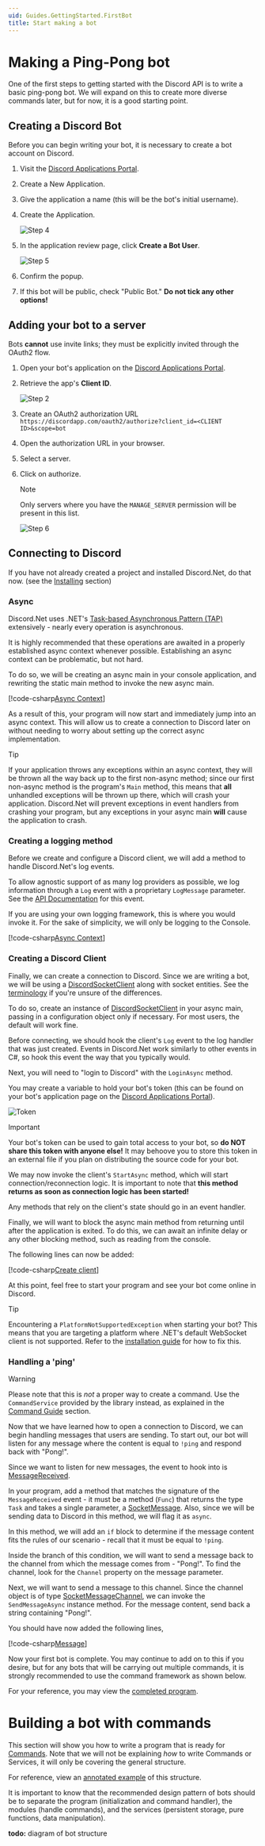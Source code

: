 ```yaml
---
uid: Guides.GettingStarted.FirstBot
title: Start making a bot
---
```


# Making a Ping-Pong bot

One of the first steps to getting started with the Discord API is to
write a basic ping-pong bot. We will expand on this to create more
diverse commands later, but for now, it is a good starting point.

## Creating a Discord Bot

Before you can begin writing your bot, it is necessary to create a bot
account on Discord.

1. Visit the [Discord Applications Portal].
2. Create a New Application.
3. Give the application a name (this will be the bot's initial username).
4. Create the Application.

    ![Step 4](images/intro-create-app.png)

5. In the application review page, click **Create a Bot User**.

    ![Step 5](images/intro-create-bot.png)

6. Confirm the popup.
7. If this bot will be public, check "Public Bot." **Do not tick any
    other options!**

[Discord Applications Portal]: https://discordapp.com/developers/applications/me

## Adding your bot to a server

Bots **cannot** use invite links; they must be explicitly invited
through the OAuth2 flow.

1. Open your bot's application on the [Discord Applications Portal].
2. Retrieve the app's **Client ID**.

    ![Step 2](images/intro-client-id.png)

3. Create an OAuth2 authorization URL
`https://discordapp.com/oauth2/authorize?client_id=<CLIENT ID>&scope=bot`
4. Open the authorization URL in your browser.
5. Select a server.
6. Click on authorize.

    > [!NOTE]
    > Only servers where you have the `MANAGE_SERVER` permission will be
    > present in this list.

    ![Step 6](images/intro-add-bot.png)

## Connecting to Discord

If you have not already created a project and installed Discord.Net,
do that now. (see the [Installing](xref:Guides.GettingStarted.Installation) section)

### Async

Discord.Net uses .NET's [Task-based Asynchronous Pattern (TAP)]
extensively - nearly every operation is asynchronous.

It is highly recommended that these operations are awaited in a
properly established async context whenever possible. Establishing an
async context can be problematic, but not hard.

To do so, we will be creating an async main in your console
application, and rewriting the static main method to invoke the new
async main.

[!code-csharp[Async Context](samples/intro/async-context.cs)]

As a result of this, your program will now start and immediately
jump into an async context. This will allow us to create a connection
to Discord later on without needing to worry about setting up the
correct async implementation.

>[!TIP]
If your application throws any exceptions within an async context,
they will be thrown all the way back up to the first non-async method;
since our first non-async method is the program's `Main` method, this
means that **all** unhandled exceptions will be thrown up there, which
will crash your application. Discord.Net will prevent exceptions in
event handlers from crashing your program, but any exceptions in your
async main **will** cause the application to crash.

[Task-based Asynchronous Pattern (TAP)]: https://docs.microsoft.com/en-us/dotnet/articles/csharp/async

### Creating a logging method

Before we create and configure a Discord client, we will add a method
to handle Discord.Net's log events.

To allow agnostic support of as many log providers as possible, we
log information through a `Log` event with a proprietary `LogMessage`
parameter. See the [API Documentation] for this event.

If you are using your own logging framework, this is where you would
invoke it. For the sake of simplicity, we will only be logging to
the Console.

[!code-csharp[Async Context](samples/intro/logging.cs)]

[API Documentation]: xref:Discord.Rest.BaseDiscordClient.Log

### Creating a Discord Client

Finally, we can create a connection to Discord. Since we are writing
a bot, we will be using a [DiscordSocketClient] along with socket
entities. See the [terminology](xref:Guides.GettingStarted.Terminology) if you're unsure of
the differences.

To do so, create an instance of [DiscordSocketClient] in your async
main, passing in a configuration object only if necessary. For most
users, the default will work fine.

Before connecting, we should hook the client's `Log` event to the
log handler that was just created. Events in Discord.Net work
similarly to other events in C#, so hook this event the way that
you typically would.

Next, you will need to "login to Discord" with the `LoginAsync`
method.

You may create a variable to hold your bot's token (this can be found
on your bot's application page on the [Discord Applications Portal]).

![Token](images/intro-token.png)

> [!IMPORTANT]
> Your bot's token can be used to gain total access to your bot, so
> **do __NOT__ share this token with anyone else!** It may behoove you
> to store this token in an external file if you plan on distributing
> the source code for your bot.

We may now invoke the client's `StartAsync` method, which will
start connection/reconnection logic. It is important to note that
**this method returns as soon as connection logic has been started!**

Any methods that rely on the client's state should go in an event
handler.

Finally, we will want to block the async main method from returning
until after the application is exited. To do this, we can await an
infinite delay or any other blocking method, such as reading from
the console.

The following lines can now be added:

[!code-csharp[Create client](samples/intro/client.cs)]

At this point, feel free to start your program and see your bot come
online in Discord.

> [!TIP]
> Encountering a `PlatformNotSupportedException` when starting your bot?
> This means that you are targeting a platform where .NET's default
> WebSocket client is not supported. Refer to the [installation guide]
> for how to fix this.

[DiscordSocketClient]: xref:Discord.WebSocket.DiscordSocketClient
[installation guide]: xref:Guides.GettingStarted.Installation#installing-on-net-standard-11

### Handling a 'ping'

> [!WARNING]
> Please note that this is *not* a proper way to create a command.
> Use the `CommandService` provided by the library instead, as explained
> in the [Command Guide] section.

Now that we have learned how to open a connection to Discord, we can
begin handling messages that users are sending. To start out, our bot
will listen for any message where the content is equal to `!ping` and
respond back with "Pong!".

Since we want to listen for new messages, the event to hook into
is [MessageReceived].

In your program, add a method that matches the signature of the
`MessageReceived` event - it must be a method (`Func`) that returns 
the type `Task` and takes a single parameter, a [SocketMessage]. Also,
since we will be sending data to Discord in this method, we will flag
it as `async`.

In this method, we will add an `if` block to determine if the message
content fits the rules of our scenario - recall that it must be equal
to `!ping`.

Inside the branch of this condition, we will want to send a message
back to the channel from which the message comes from - "Pong!". To 
find the channel, look for the `Channel` property on the message 
parameter.

Next, we will want to send a message to this channel. Since the
channel object is of type [SocketMessageChannel], we can invoke the
`SendMessageAsync` instance method. For the message content, send back
a string containing "Pong!".

You should have now added the following lines,

[!code-csharp[Message](samples/intro/message.cs)]

Now your first bot is complete. You may continue to add on to this
if you desire, but for any bots that will be carrying out multiple
commands, it is strongly recommended to use the command framework as
shown below.

For your reference, you may view the [completed program].

[MessageReceived]: xref:Discord.WebSocket.BaseSocketClient.MessageReceived
[SocketMessage]: xref:Discord.WebSocket.SocketMessage
[SocketMessageChannel]: xref:Discord.WebSocket.ISocketMessageChannel
[completed program]: samples/intro/complete.cs
[Command Guide]: xref:Guides.Commands.Intro

# Building a bot with commands

This section will show you how to write a program that is ready for
[Commands](xref:Guides.Commands.Intro). Note that we will not be 
explaining _how_ to write Commands or Services, it will only be 
covering the general structure.

For reference, view an [annotated example] of this structure.

[annotated example]: samples/intro/structure.cs

It is important to know that the recommended design pattern of bots
should be to separate the program (initialization and command handler),
the modules (handle commands), and the services (persistent storage,
pure functions, data manipulation).

**todo:** diagram of bot structure
